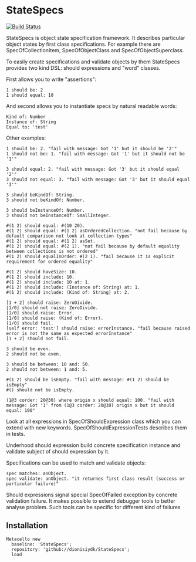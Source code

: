 # StateSpecs
[![Build Status](https://travis-ci.org/dionisiydk/StateSpecs.svg?branch=master)](https://travis-ci.org/dionisiydk/StateSpecs)

StateSpecs is object state specification framework. It describes particular object states by first class specifications. For example there are SpecOfCollectionItem, SpecOfObjectClass and SpecOfObjectSuperclass. 

To easily create specifications and validate objects by them StateSpecs provides two kind DSL: should expressions and "word" classes.

First allows you to write "assertions":
```Smalltalk
1 should be: 2
1 should equal: 10
```
And second allows you to instantiate specs by natural readable words:
```Smalltalk
Kind of: Number
Instance of: String
Equal to: 'test'
```
Other examples:   
```Smalltalk
1 should be: 2. "fail with message: Got '1' but it should be '2'"
1 should not be: 1. "fail with message: Got '1' but it should not be '1'"

3 should equal: 2. "fail with message: Got '3' but it should equal '2'"
3 should not equal: 3. "fail with message: Got '3' but it should equal '3'"

3 should beKindOf: String.
3 should not beKindOf: Number.

3 should beInstanceOf: Number.
3 should not beInstanceOf: SmallInteger.

#(1 2) should equal: #(10 20).
#(1 2) should equal: #(1 2) asOrderedCollection. "not fail because by default comparison not look at collection types"
#(1 2) should equal: #(1 2) asSet.
#(1 2) should equal: #(2 1). "not fail because by default equality between collections is not ordered"
#(1 2) should equalInOrder: #(2 1). "fail because it is explicit requirement for ordered equality"

#(1 2) should haveSize: 10.
#(1 2) should include: 10.
#(1 2) should include: 10 at: 1.
#(1 2) should include: (Instance of: String) at: 1.
#(1 2) should include: (Kind of: String) at: 2.

[1 + 2] should raise: ZeroDivide.
[1/0] should not raise: ZeroDivide.
[1/0] should raise: Error.
[1/0] should raise: (Kind of: Error).
[1/0] should fail.
[self error: 'test'] should raise: errorInstance. "fail because raised error is not the same as expected errorInstance"
[1 + 2] should not fail.

3 should be even.
2 should not be even.

3 should be between: 10 and: 50.
2 should not between: 1 and: 5.

#(1 2) should be isEmpty. "fail with message: #(1 2) should be isEmpty"
#() should not be isEmpty.

(1@3 corder: 20@30) where origin x should equal: 100. "fail with message: Got '1' from (1@3 corder: 20@30) origin x but it should equal: 100"
```

Look at all expressions in SpecOfShouldExpression class which you can extend with new keywords. SpecOfShouldExpressionTests describes them in tests.

Underhood should expression build concrete specification instance and validate subject of should expression by it. 

Specifications can be used to match and validate objects:
```Smalltalk
spec matches: anObject.
spec validate: anObject. "it returnes first class result (success or particular failure)"
```
Should expressions signal special SpecOfFailed exception by concrete validation failure. It makes possible to extend debugger tools to better analyse problem. Such tools can be specific for different kind of failures

## Installation
```Smalltalk
Metacello new
  baseline: 'StateSpecs';
  repository: 'github://dionisiydk/StateSpecs';
  load
```
